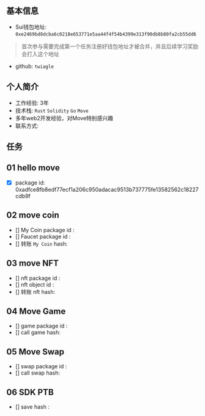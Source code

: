 ## 基本信息
- Sui钱包地址: `0xe2469bd8dcba6c0218e653771e5aa44f4f54b4399e313f90db8b80fa2cb55dd6`
> 首次参与需要完成第一个任务注册好钱包地址才被合并，并且后续学习奖励会打入这个地址
- github: `twiagle`

## 个人简介
- 工作经验: 3年
- 技术栈: `Rust` `Solidity` `Go` `Move`
- 多年web2开发经验，对Move特别感兴趣
- 联系方式:  

## 任务

##   01 hello move  
- [x] package id: 0xadfce8fb8edf77ecf1a206c950adacac9513b737775fe13582562c18227cdb9f

##   02 move coin
- [] My Coin package id : 
- [] Faucet package id : 
- [] 转账 `My Coin` hash:

##   03 move NFT
- [] nft package id :
- [] nft object id : 
- [] 转账 nft  hash:

##   04 Move Game
- [] game package id :
- [] call game hash:

##   05 Move Swap
- [] swap package id :
- [] call swap hash:

##   06 SDK PTB
- [] save hash :
